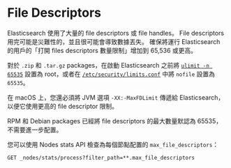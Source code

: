 # File Descriptors

Elasticsearch 使用了大量的 file descriptors 或 file handles。 
File descriptors 用完可能是災難性的，並且很可能會導致數據丟失。 
確保將運行 Elasticsearch 的用戶的「打開 files descriptors 數量限制」增加到 65,536 或更高。

對於 `.zip` 和 `.tar.gz` packages，在啟動 Elasticsearch 之前將 [`ulimit -n 65535`](https://www.elastic.co/guide/en/elasticsearch/reference/current/setting-system-settings.html#ulimit) 設置為 root，或者在 [`/etc/security/limits.conf`](https://www.elastic.co/guide/en/elasticsearch/reference/current/setting-system-settings.html#limits.conf) 中將 `nofile` 設置為 `65535`。

在 macOS 上，您還必須將 JVM 選項 `-XX:-MaxFDLimit` 傳遞給 Elasticsearch，
以便它使用更高的 file descriptor 限制。

RPM 和 Debian packages 已經將 file descriptors 的最大數量默認為 65535，
不需要進一步配置。

您可以使用 Nodes stats API 檢查為每個節點配置的 `max_file_descriptors`：

```http
GET _nodes/stats/process?filter_path=**.max_file_descriptors
```
